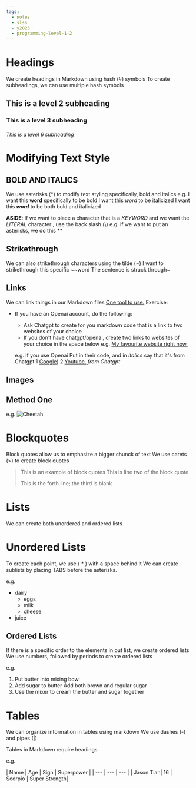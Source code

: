 ```yaml
---
tags:
  - notes
  - slss
  - y2023
  - programming-level-1-2
---
```


# Headings
We create headings in Markdown using hash (#) symbols
To create subheadings, we can use multiple hash symbols
## This is a level 2 subheading

### This is a level 3 subheading 
###### This is a level 6 subheading

# Modifying Text Style
## BOLD AND ITALICS
We use asterisks (\*) to modify text styling specifically, bold and italics
e.g.
I want this **word** specifically to be bold
I want this *word* to be italicized
I want this ***word*** to be both bold and italicized

**ASIDE**: If we want to place a character that is a *KEYWORD* and we want the *LITERAL* character , use the back slash (\\) 
	e.g. if we want to put an asterisks, we do this **
## Strikethrough
We can also strikethrough characters using the tilde (~)
I want to strikethrough this specific ~~word
The sentence is struck through~

## Links 
We can link things in our Markdown files
[One tool to use.](https://chat.openai.com)
Exercise:
* If you have an Openai account, do the following:
	* Ask Chatgpt to create for you markdown code that is a link to two websites of your choice
	* If you don't have chatgpt/openai, create two links to websites of your choice in the space below
	e.g. [My favourite website right now.](https://www.google.com)

	e.g. if you use Openai
	Put in their code, and in *italics* say that it's from Chatgpt
	1 [Google](https://google.com/)) 
	2 [Youtube.](https://www.youtube.com)
	*from Chatgpt*
	
## Images

## Method One
e.g.
![Cheetah](http://elelur.com/data_images/mammals/cheetah/cheetah-02.jpg)

# Blockquotes
Block quotes allow us to emphasize a bigger chunck of text 
We use carets (>) to create block quotes 

> This is an example of block quotes
> This is line two of the block quote
> 
> This is the forth line; the third is blank

# Lists
We can create both unordered and ordered lists

# Unordered Lists
To create each point, we use ( * ) with a space behind it
We can create sublists by placing TABS before the asterisks.

e.g.
* dairy
	* eggs
	* milk
	* cheese
* juice

## Ordered Lists
If there is a specific order to the elements in out list, we create ordered lists
We use numbers, followed by periods to create ordered lists

e.g.
1. Put butter into mixing bowl
2. Add sugar to butter
   Add both brown and regular sugar
3. Use the mixer to cream the butter and sugar together

# Tables 
We can organize information in tables using markdown
We use dashes (-) and pipes (|)

Tables in Markdown require headings

e.g.

|  Name     |  Age      | Sign     | Superpower    |
|  ---      |  ---      | ---      | 
|  Jason Tian| 16       | Scorpio  | Super Strength|

